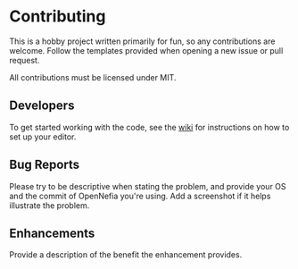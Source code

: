 # Contributing
This is a hobby project written primarily for fun, so any contributions are welcome. Follow the templates provided when opening a new issue or pull request.

All contributions must be licensed under MIT.

## Developers
To get started working with the code, see the [wiki]() for instructions on how to set up your editor.

## Bug Reports
Please try to be descriptive when stating the problem, and provide your OS and the commit of OpenNefia you're using. Add a screenshot if it helps illustrate the problem.

## Enhancements
Provide a description of the benefit the enhancement provides.
